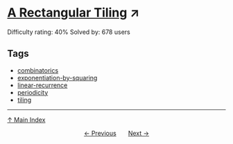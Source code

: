 # [A Rectangular Tiling](https://projecteuler.net/problem=405) ↗️

Difficulty rating: 40%
Solved by: 678 users
## Tags

- [combinatorics](../tags/combinatorics.md)
- [exponentiation-by-squaring](../tags/exponentiation-by-squaring.md)
- [linear-recurrence](../tags/linear-recurrence.md)
- [periodicity](../tags/periodicity.md)
- [tiling](../tags/tiling.md)



---

[↑ Main Index](../README.md)


<div align=center><a href='404.md'>← Previous</a> &nbsp;&nbsp; &nbsp;&nbsp;  <a href='406.md'>Next →</a></div>
